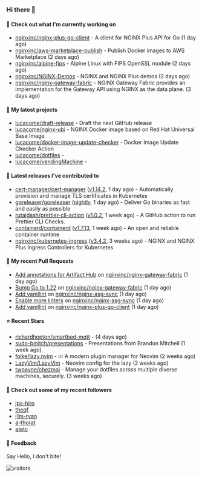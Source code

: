 ### Hi there 👋

#### 👷 Check out what I'm currently working on

- [nginxinc/nginx-plus-go-client](https://github.com/nginxinc/nginx-plus-go-client) - A client for NGINX Plus API for Go (1 day ago)
- [nginxinc/aws-marketplace-publish](https://github.com/nginxinc/aws-marketplace-publish) - Publish Docker images to AWS Marketplace (2 days ago)
- [nginxinc/alpine-fips](https://github.com/nginxinc/alpine-fips) - Alpine Linux with FIPS OpenSSL module (2 days ago)
- [nginxinc/NGINX-Demos](https://github.com/nginxinc/NGINX-Demos) - NGINX and NGINX Plus demos (2 days ago)
- [nginxinc/nginx-gateway-fabric](https://github.com/nginxinc/nginx-gateway-fabric) - NGINX Gateway Fabric provides an implementation for the Gateway API using NGINX as the data plane. (3 days ago)

#### 🌱 My latest projects

- [lucacome/draft-release](https://github.com/lucacome/draft-release) - Draft the next GitHub release
- [lucacome/nginx-ubi](https://github.com/lucacome/nginx-ubi) - NGINX Docker image based on Red Hat Universal Base Image
- [lucacome/docker-image-update-checker](https://github.com/lucacome/docker-image-update-checker) - Docker Image Update Checker Action
- [lucacome/dotfiles](https://github.com/lucacome/dotfiles) - 
- [lucacome/vendingMachine](https://github.com/lucacome/vendingMachine) - 

#### 🔭 Latest releases I've contributed to

- [cert-manager/cert-manager](https://github.com/cert-manager/cert-manager) ([v1.14.2](https://github.com/cert-manager/cert-manager/releases/tag/v1.14.2), 1 day ago) - Automatically provision and manage TLS certificates in Kubernetes
- [goreleaser/goreleaser](https://github.com/goreleaser/goreleaser) ([nightly](https://github.com/goreleaser/goreleaser/releases/tag/nightly), 1 day ago) - Deliver Go binaries as fast and easily as possible
- [rutajdash/prettier-cli-action](https://github.com/rutajdash/prettier-cli-action) ([v1.0.2](https://github.com/rutajdash/prettier-cli-action/releases/tag/v1.0.2), 1 week ago) - A GitHub action to run Prettier CLI Checks.
- [containerd/containerd](https://github.com/containerd/containerd) ([v1.7.13](https://github.com/containerd/containerd/releases/tag/v1.7.13), 1 week ago) - An open and reliable container runtime
- [nginxinc/kubernetes-ingress](https://github.com/nginxinc/kubernetes-ingress) ([v3.4.2](https://github.com/nginxinc/kubernetes-ingress/releases/tag/v3.4.2), 3 weeks ago) - NGINX and  NGINX Plus Ingress Controllers for Kubernetes

#### 🔨 My recent Pull Requests

- [Add annotations for Artifact Hub](https://github.com/nginxinc/nginx-gateway-fabric/pull/1554) on [nginxinc/nginx-gateway-fabric](https://github.com/nginxinc/nginx-gateway-fabric) (1 day ago)
- [Bump Go to 1.22](https://github.com/nginxinc/nginx-gateway-fabric/pull/1553) on [nginxinc/nginx-gateway-fabric](https://github.com/nginxinc/nginx-gateway-fabric) (1 day ago)
- [Add yamllint](https://github.com/nginxinc/nginx-asg-sync/pull/521) on [nginxinc/nginx-asg-sync](https://github.com/nginxinc/nginx-asg-sync) (1 day ago)
- [Enable more linters](https://github.com/nginxinc/nginx-asg-sync/pull/520) on [nginxinc/nginx-asg-sync](https://github.com/nginxinc/nginx-asg-sync) (1 day ago)
- [Add yamllint](https://github.com/nginxinc/nginx-plus-go-client/pull/223) on [nginxinc/nginx-plus-go-client](https://github.com/nginxinc/nginx-plus-go-client) (1 day ago)

#### ⭐ Recent Stars

- [richardhopton/smartbed-mqtt](https://github.com/richardhopton/smartbed-mqtt) -  (4 days ago)
- [sudo-bmitch/presentations](https://github.com/sudo-bmitch/presentations) - Presentations from Brandon Mitchell (1 week ago)
- [folke/lazy.nvim](https://github.com/folke/lazy.nvim) - 💤 A modern plugin manager for Neovim (2 weeks ago)
- [LazyVim/LazyVim](https://github.com/LazyVim/LazyVim) - Neovim config for the lazy (2 weeks ago)
- [twpayne/chezmoi](https://github.com/twpayne/chezmoi) - Manage your dotfiles across multiple diverse machines, securely. (3 weeks ago)

#### 👯 Check out some of my recent followers

- [jps-hiro](https://github.com/jps-hiro)
- [theqf](https://github.com/theqf)
- [j1m-ryan](https://github.com/j1m-ryan)
- [a-thorat](https://github.com/a-thorat)
- [atetc](https://github.com/atetc)

#### 💬 Feedback

Say Hello, I don't bite!

![visitors](https://visitor-badge.laobi.icu/badge?page_id=lucacome.visitor-badge)
#
